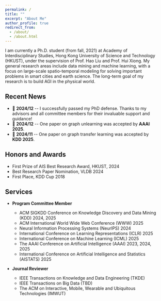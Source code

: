 ```yaml
---
permalink: /
title: ""
excerpt: "About Me"
author_profile: true
redirect_from: 
  - /about/
  - /about.html
---
```


I am currently a Ph.D. student (from fall, 2021) at Academy of Interdisciplinary Studies, Hong Kong University of Science and Technology (HKUST), under the supervision of Prof. Hao Liu and Prof. Hui Xiong. My general research areas include data mining and machine learning, with a focus on large-scale spatio-temporal modeling for solving important problems in smart cities and earth science. The long-term goal of my research is to build AGI in the physical world.

## Recent News

- 📢 **2024/12** -- I successfully passed my PhD defense. Thanks to my advisors and all committee members for their invaluable support and guidance!
- 📢 **2024/12** -- One paper on graph unlearning was accepted by **AAAI 2025**.
- 📢 **2024/11** -- One paper on graph transfer learning was accepted by **KDD 2025**.

## Honors and Awards
* First Prize of AIS Best Research Award, HKUST, 2024
* Best Research Paper Nomination, VLDB 2024
* First Place, KDD Cup 2018

## Services
- **Program Committee Member**
  - ACM SIGKDD Conference on Knowledge Discovery and Data Mining (KDD) 2024, 2025
  - ACM International World Wide Web Conference (WWW) 2025
  - Neural Information Processing Systems (NeurIPS) 2024
  - International Conference on Learning Representations (ICLR) 2025
  - International Conference on Machine Learning (ICML) 2025
  - The AAAI Conference on Artificial Intelligence (AAAI) 2023, 2024, 2025
  - International Conference on Artificial Intelligence and Statistics (AISTATS) 2025

- **Journal Reviewer**
  - IEEE Transactions on Knowledge and Data Engineering (TKDE)
  - IEEE Transactions on Big Data (TBD)
  - The ACM on Interactive, Mobile, Wearable and Ubiquitous Technologies (IMWUT)
